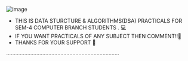 ![image](https://github.com/princethakur931/DSA-PRACTICAL-SEM-4/assets/142495134/a297e1b3-0b35-4ad4-8b48-7d72d0e0d589)

* THIS IS DATA STURCTURE & ALGORITHMS(DSA) PRACTICALS FOR SEM-4 COMPUTER BRANCH STUDENTS . 💻
* IF YOU WANT PRACTICALS OF ANY SUBJECT THEN COMMENT!!💬
* THANKS FOR YOUR SUPPORT 🙏

···········································································

